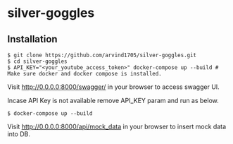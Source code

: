 # silver-goggles

## Installation
  
    $ git clone https://github.com/arvind1705/silver-goggles.git
    $ cd silver-goggles
    $ API_KEY="<your_youtube_access_token>" docker-compose up --build # Make sure docker and docker compose is installed.
    
Visit http://0.0.0.0:8000/swagger/ in your browser to access swagger UI.


Incase API Key is not available remove API_KEY param and run as below.
    
    $ docker-compose up --build

Visit http://0.0.0.0:8000/api/mock_data in your browser to insert mock data into DB.



